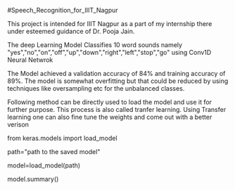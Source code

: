 #Speech_Recognition_for_IIIT_Nagpur

This project is intended for IIIT Nagpur as a part of my internship there under esteemed guidance of Dr. Pooja Jain.

The deep Learning Model Classifies 10 word sounds namely "yes","no","on","off","up","down","right","left","stop","go" using Conv1D Neural Netwrok 

The Model achieved a validation accuracy of 84% and training accuracy of 89%. The model is somewhat overfitting but that could be reduced by using techniques like oversampling etc for the unbalanced classes.

Following method can be directly used to load the model and use it for further purpose. This process is also called tranfer learning. Using Transfer learning one can also fine tune the weights and come out with a better verison 

from keras.models import load_model

path="path to the saved model"

model=load_model(path)

model.summary()
